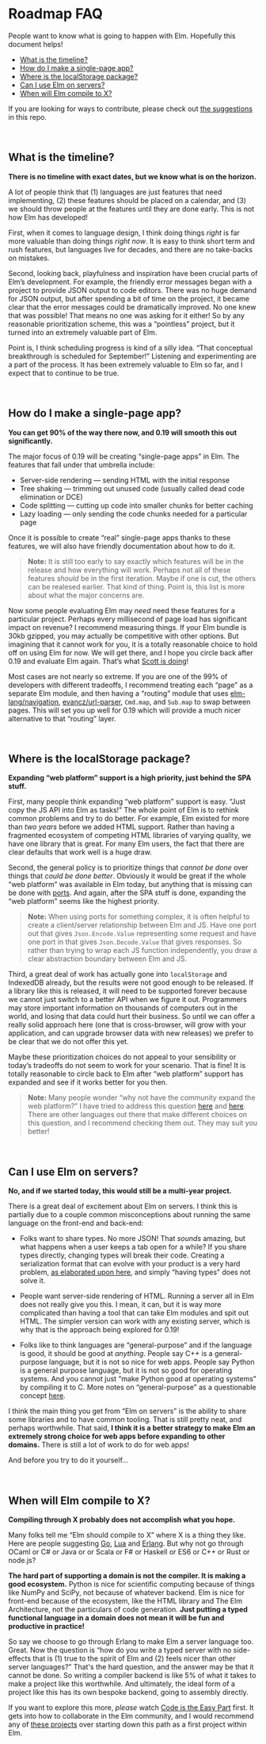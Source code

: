 # Roadmap FAQ

People want to know what is going to happen with Elm. Hopefully this document helps!

  - [What is the timeline?](#what-is-the-timeline)
  - [How do I make a single-page app?](#how-do-i-make-a-single-page-app)
  - [Where is the localStorage package?](#where-is-the-localstorage-package)
  - [Can I use Elm on servers?](#can-i-use-elm-on-servers)
  - [When will Elm compile to X?](#when-will-elm-compile-to-x)

If you are looking for ways to contribute, please check out [the suggestions](README.md) in this repo.

<br>


## What is the timeline?

**There is no timeline with exact dates, but we know what is on the horizon.**

A lot of people think that (1) languages are just features that need implementing, (2) these features should be placed on a calendar, and (3) we should throw people at the features until they are done early. This is not how Elm has developed!

First, when it comes to language design, I think doing things *right* is far more valuable than doing things *right now*. It is easy to think short term and rush features, but languages live for decades, and there are no take-backs on mistakes.

Second, looking back, playfulness and inspiration have been crucial parts of Elm’s development. For example, the friendly error messages began with a project to provide JSON output to code editors. There was no huge demand for JSON output, but after spending a bit of time on the project, it became clear that the error messages could be dramatically improved. No one knew that was possible! That means no one was asking for it either! So by any reasonable prioritization scheme, this was a “pointless” project, but it turned into an extremely valuable part of Elm.

Point is, I think scheduling progress is kind of a silly idea. “That conceptual breakthrough is scheduled for September!” Listening and experimenting are a part of the process. It has been extremely valuable to Elm so far, and I expect that to continue to be true.

<br>


## How do I make a single-page app?

**You can get 90% of the way there now, and 0.19 will smooth this out significantly.**

The major focus of 0.19 will be creating “single-page apps” in Elm. The features that fall under that umbrella include:

  - Server-side rendering &mdash; sending HTML with the initial response
  - Tree shaking &mdash; trimming out unused code (usually called dead code elimination or DCE)
  - Code splitting &mdash; cutting up code into smaller chunks for better caching
  - Lazy loading &mdash; only sending the code chunks needed for a particular page

Once it is possible to create “real” single-page apps thanks to these features, we will also have friendly documentation about how to do it.

> **Note:** It is still too early to say exactly which features will be in the release and how everything will work. Perhaps not all of these features *should* be in the first iteration. Maybe if one is cut, the others can be realesed earlier. That kind of thing. Point is, this list is more about what the major concerns are.

Now some people evaluating Elm may *need* need these features for a particular project. Perhaps every millisecond of page load has significant impact on revenue? I recommend measuring things. If your Elm bundle is 30kb gzipped, you may actually be competitive with other options. But imagining that it cannot work for you, it is a totally reasonable choice to hold off on using Elm for now. We will get there, and I hope you circle back after 0.19 and evaluate Elm again. That’s what [Scott is doing](https://twitter.com/scottcorgan/status/857586663261949954)!

Most cases are not nearly so extreme. If you are one of the 99% of developers with different tradeoffs, I recommend treating each “page” as a separate Elm module, and then having a “routing” module that uses [elm-lang/navigation](https://github.com/elm-lang/navigation), [evancz/url-parser](https://github.com/evancz/url-parser), `Cmd.map`, and `Sub.map` to swap between pages. This will set you up well for 0.19 which will provide a much nicer alternative to that “routing” layer.

<br>


## Where is the localStorage package?

**Expanding “web platform” support is a high priority, just behind the SPA stuff.**

First, many people think expanding “web platform” support is easy. “Just copy the JS API into Elm as tasks!” The whole point of Elm is to rethink common problems and try to do better. For example, Elm existed for more than *two years* before we added HTML support. Rather than having a fragmented ecosystem of competing HTML libraries of varying quality, we have one library that is great. For many Elm users, the fact that there are clear defaults that work well is a huge draw.

Second, the general policy is to prioritize things that *cannot be done* over things that *could be done better*. Obviously it would be great if the whole “web platform” was available in Elm today, but anything that is missing can be done with [ports](https://guide.elm-lang.org/interop/javascript.html). And again, after the SPA stuff is done, expanding the “web platform” seems like the highest priority.

> **Note:** When using ports for something complex, it is often helpful to create a client/server relationship between Elm and JS. Have one port out that gives `Json.Encode.Value` representing some request and have one port in that gives `Json.Decode.Value` that gives responses. So rather than trying to wrap each JS function independently, you draw a clear abstraction boundary between Elm and JS.

Third, a great deal of work has actually gone into `localStorage` and IndexedDB already, but the results were not good enough to be released. If a library like this is released, it will need to be supported forever because we cannot just switch to a better API when we figure it out. Programmers may store important information on thousands of computers out in the world, and losing that data could hurt their business. So until we can offer a really solid approach here (one that is cross-browser, will grow with your application, and can upgrade browser data with new releases) we prefer to be clear that we do not offer this yet.

Maybe these prioritization choices do not appeal to your sensibility or today’s tradeoffs do not seem to work for your scenario. That is fine! It is totally reasonable to circle back to Elm after “web platform” support has expanded and see if it works better for you then.

> **Note:** Many people wonder “why not have the community expand the web platform?” I have tried to address this question [here](https://groups.google.com/d/msg/elm-dev/1JW6wknkDIo/H9ZnS71BCAAJ) and [here](https://groups.google.com/d/msg/elm-dev/bAHD_8PbgKE/X-z67wTdCAAJ). There are other languages out there that make different choices on this question, and I recommend checking them out. They may suit you better!

<br>


## Can I use Elm on servers?

**No, and if we started today, this would still be a multi-year project.**

There is a great deal of excitement about Elm on servers. I think this is partially due to a couple common misconceptions about running the same language on the front-end and back-end:

  * Folks want to share types. No more JSON! That *sounds* amazing, but what happens when a user keeps a tab open for a while? If you share types directly, changing types will break their code. Creating a serialization format that can evolve with your product is a very hard problem, [as elaborated upon here](notes/on-sharing-types.md), and simply “having types” does not solve it.

  * People want server-side rendering of HTML. Running a server all in Elm does not really give you this. I mean, it can, but it is way more complicated than having a tool that can take Elm modules and spit out HTML. The simpler version can work with any existing server, which is why that is the approach being explored for 0.19!

  * Folks like to think languages are “general-purpose” and if the language is good, it should be good at *anything*. People say C++ is a general-purpose language, but it is not so nice for web apps. People say Python is a general purpose language, but it is not so good for operating systems. And you cannot just “make Python good at operating systems” by compiling it to C. More notes on “general-purpose” as a questionable concept [here](notes/on-general-purpose.md).

I think the main thing you get from “Elm on servers” is the ability to share some libraries and to have common tooling. That is still pretty neat, and perhaps worthwhile. That said, **I think it is a better strategy to make Elm an extremely strong choice for web apps before expanding to other domains.** There is still a lot of work to do for web apps!

And before you try to do it yourself...

<br>


## When will Elm compile to X?

**Compiling through X probably does not accomplish what you hope.**

Many folks tell me “Elm should compile to X” where X is a thing they like. Here are people suggesting [Go](https://twitter.com/zvozin/status/847860742787223553), [Lua](https://groups.google.com/d/msg/elm-dev/Mi9j3nVD5NE/11akZGmNAgAJ) and [Erlang](https://groups.google.com/d/msg/elm-dev/Mi9j3nVD5NE/Pf1GXS2QAgAJ). But why not go through OCaml or C# or Java or or Scala or F# or Haskell or ES6 or C++ or Rust or node.js?

**The hard part of supporting a domain is not the compiler. It is making a good ecosystem.** Python is nice for scientific computing because of things like NumPy and SciPy, not because of whatever backend. Elm is nice for front-end because of the ecosystem, like the HTML library and The Elm Architecture, not the particulars of code generation. **Just putting a typed functional language in a domain does not mean it will be fun and productive in practice!**

So say we choose to go through Erlang to make Elm a server language too. Great. Now the question is “how do you write a typed server with no side-effects that is (1) true to the spirit of Elm and (2) feels nicer than other server languages?” That's the hard question, and the answer may be that it cannot be done. So writing a compiler backend is like 5% of what it takes to make a project like this worthwhile. And ultimately, the ideal form of a project like this has its own bespoke backend, going to assembly directly.

If you want to explore this more, *please* watch [Code is the Easy Part](https://youtu.be/DSjbTC-hvqQ) first. It gets into how to collaborate in the Elm community, and I would recommend any of [these projects](README.md) over starting down this path as a first project within Elm.

